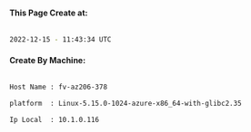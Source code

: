 
   
#### This Page Create at:

```bash

2022-12-15 - 11:43:34 UTC

```

#### Create By Machine:

```bash

Host Name : fv-az206-378

platform  : Linux-5.15.0-1024-azure-x86_64-with-glibc2.35

Ip Local  : 10.1.0.116

```

